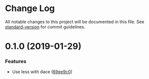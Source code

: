# Change Log

All notable changes to this project will be documented in this file. See [standard-version](https://github.com/conventional-changelog/standard-version) for commit guidelines.

<a name="0.1.0"></a>
# 0.1.0 (2019-01-29)


### Features

* Use less with dace ([69ee9c0](https://github.com/dacejs/dace-plugin-less/commit/69ee9c0))

